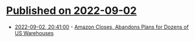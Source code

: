 # [Published on 2022-09-02](index.md)

* [2022-09-02, 20:41:00](https://slashdot.org/story/22/09/02/1624218/amazon-closes-abandons-plans-for-dozens-of-us-warehouses?utm_source=rss1.0mainlinkanon&utm_medium=feed) - [Amazon Closes, Abandons Plans for Dozens of US Warehouses](https://slashdot.org/story/22/09/02/1624218/amazon-closes-abandons-plans-for-dozens-of-us-warehouses?utm_source=rss1.0mainlinkanon&utm_medium=feed)
